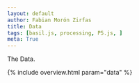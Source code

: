 ```yaml
---
layout: default
author: Fabian Morón Zirfas
title: Data
tags: [basil.js, processing, P5.js, ]
meta: True
---
```


The Data.

{% include overview.html param="data" %}